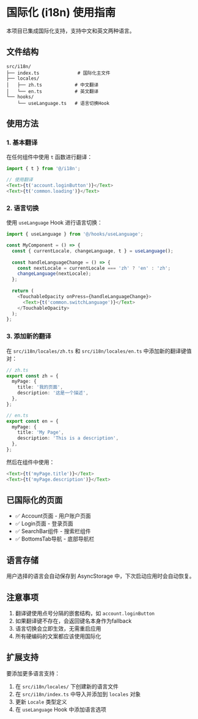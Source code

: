 # 国际化 (i18n) 使用指南

本项目已集成国际化支持，支持中文和英文两种语言。

## 文件结构

```
src/i18n/
├── index.ts              # 国际化主文件
├── locales/
│   ├── zh.ts            # 中文翻译
│   └── en.ts            # 英文翻译
└── hooks/
    └── useLanguage.ts   # 语言切换Hook
```

## 使用方法

### 1. 基本翻译

在任何组件中使用 `t` 函数进行翻译：

```typescript
import { t } from '@/i18n';

// 使用翻译
<Text>{t('account.loginButton')}</Text>
<Text>{t('common.loading')}</Text>
```

### 2. 语言切换

使用 `useLanguage` Hook 进行语言切换：

```typescript
import { useLanguage } from '@/hooks/useLanguage';

const MyComponent = () => {
  const { currentLocale, changeLanguage, t } = useLanguage();
  
  const handleLanguageChange = () => {
    const nextLocale = currentLocale === 'zh' ? 'en' : 'zh';
    changeLanguage(nextLocale);
  };
  
  return (
    <TouchableOpacity onPress={handleLanguageChange}>
      <Text>{t('common.switchLanguage')}</Text>
    </TouchableOpacity>
  );
};
```

### 3. 添加新的翻译

在 `src/i18n/locales/zh.ts` 和 `src/i18n/locales/en.ts` 中添加新的翻译键值对：

```typescript
// zh.ts
export const zh = {
  myPage: {
    title: '我的页面',
    description: '这是一个描述',
  },
};

// en.ts
export const en = {
  myPage: {
    title: 'My Page',
    description: 'This is a description',
  },
};
```

然后在组件中使用：

```typescript
<Text>{t('myPage.title')}</Text>
<Text>{t('myPage.description')}</Text>
```

## 已国际化的页面

- ✅ Account页面 - 用户账户页面
- ✅ Login页面 - 登录页面
- ✅ SearchBar组件 - 搜索栏组件
- ✅ BottomsTab导航 - 底部导航栏

## 语言存储

用户选择的语言会自动保存到 AsyncStorage 中，下次启动应用时会自动恢复。

## 注意事项

1. 翻译键使用点号分隔的嵌套结构，如 `account.loginButton`
2. 如果翻译键不存在，会返回键名本身作为fallback
3. 语言切换会立即生效，无需重启应用
4. 所有硬编码的文案都应该使用国际化

## 扩展支持

要添加更多语言支持：

1. 在 `src/i18n/locales/` 下创建新的语言文件
2. 在 `src/i18n/index.ts` 中导入并添加到 `locales` 对象
3. 更新 `Locale` 类型定义
4. 在 `useLanguage` Hook 中添加语言选项
